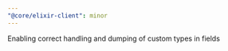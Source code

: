 ```yaml
---
"@core/elixir-client": minor
---
```


Enabling correct handling and dumping of custom types in fields
